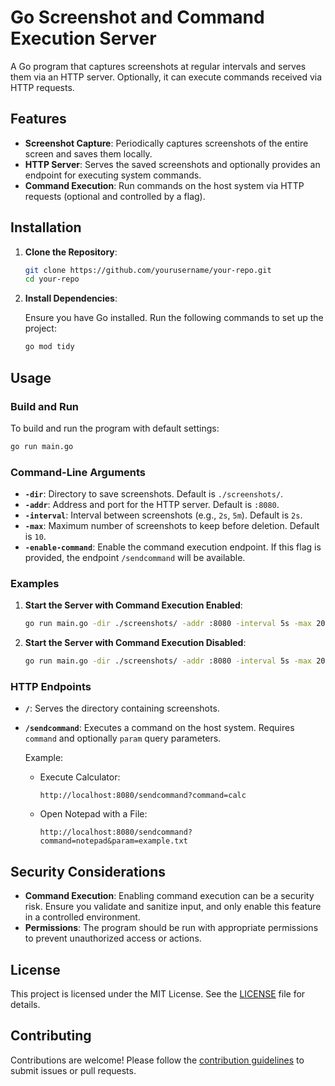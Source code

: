 # Go Screenshot and Command Execution Server

A Go program that captures screenshots at regular intervals and serves them via an HTTP server. Optionally, it can execute commands received via HTTP requests.

## Features

- **Screenshot Capture**: Periodically captures screenshots of the entire screen and saves them locally.
- **HTTP Server**: Serves the saved screenshots and optionally provides an endpoint for executing system commands.
- **Command Execution**: Run commands on the host system via HTTP requests (optional and controlled by a flag).

## Installation

1. **Clone the Repository**:

   ```sh
   git clone https://github.com/yourusername/your-repo.git
   cd your-repo
   ```

2. **Install Dependencies**:

   Ensure you have Go installed. Run the following commands to set up the project:

   ```sh
   go mod tidy
   ```

## Usage

### Build and Run

To build and run the program with default settings:

```sh
go run main.go
```

### Command-Line Arguments

- **`-dir`**: Directory to save screenshots. Default is `./screenshots/`.
- **`-addr`**: Address and port for the HTTP server. Default is `:8080`.
- **`-interval`**: Interval between screenshots (e.g., `2s`, `5m`). Default is `2s`.
- **`-max`**: Maximum number of screenshots to keep before deletion. Default is `10`.
- **`-enable-command`**: Enable the command execution endpoint. If this flag is provided, the endpoint `/sendcommand` will be available. 

### Examples

1. **Start the Server with Command Execution Enabled**:

   ```sh
   go run main.go -dir ./screenshots/ -addr :8080 -interval 5s -max 20 -enable-command
   ```

2. **Start the Server with Command Execution Disabled**:

   ```sh
   go run main.go -dir ./screenshots/ -addr :8080 -interval 5s -max 20
   ```

### HTTP Endpoints

- **`/`**: Serves the directory containing screenshots.
- **`/sendcommand`**: Executes a command on the host system. Requires `command` and optionally `param` query parameters.

  Example:

  - Execute Calculator:
  
    ```
    http://localhost:8080/sendcommand?command=calc
    ```

  - Open Notepad with a File:
  
    ```
    http://localhost:8080/sendcommand?command=notepad&param=example.txt
    ```

## Security Considerations

- **Command Execution**: Enabling command execution can be a security risk. Ensure you validate and sanitize input, and only enable this feature in a controlled environment.
- **Permissions**: The program should be run with appropriate permissions to prevent unauthorized access or actions.

## License

This project is licensed under the MIT License. See the [LICENSE](LICENSE) file for details.

## Contributing

Contributions are welcome! Please follow the [contribution guidelines](CONTRIBUTING.md) to submit issues or pull requests.
